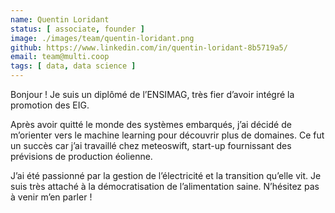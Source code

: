 ```yaml
---
name: Quentin Loridant
status: [ associate, founder ]
image: ./images/team/quentin-loridant.png
github: https://www.linkedin.com/in/quentin-loridant-8b5719a5/
email: team@multi.coop
tags: [ data, data science ]
---
```


Bonjour ! Je suis un diplômé de l’ENSIMAG, très fier d’avoir intégré la promotion des EIG. 

Après avoir quitté le monde des systèmes embarqués, j’ai décidé de m’orienter vers le machine learning pour découvrir plus de domaines. Ce fut un succès car j’ai travaillé chez meteoswift, start-up fournissant des prévisions de production éolienne. 

J’ai été passionné par la gestion de l’électricité et la transition qu’elle vit. Je suis très attaché à la démocratisation de l’alimentation saine. N’hésitez pas à venir m’en parler !
